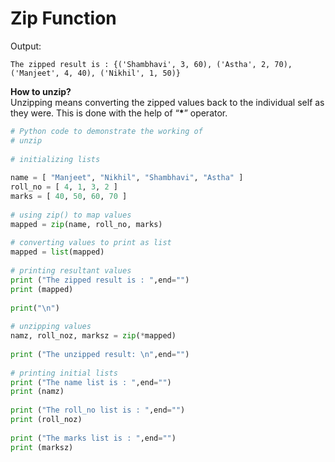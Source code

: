 # Zip Function

Output:   
 

```text
The zipped result is : {('Shambhavi', 3, 60), ('Astha', 2, 70),
('Manjeet', 4, 40), ('Nikhil', 1, 50)}
```

**How to unzip?**   
Unzipping means converting the zipped values back to the individual self as they were. This is done with the help of “**\***” operator.



```python
# Python code to demonstrate the working of 
# unzip
  
# initializing lists
  
name = [ "Manjeet", "Nikhil", "Shambhavi", "Astha" ]
roll_no = [ 4, 1, 3, 2 ]
marks = [ 40, 50, 60, 70 ]
  
# using zip() to map values
mapped = zip(name, roll_no, marks)
  
# converting values to print as list
mapped = list(mapped)
  
# printing resultant values 
print ("The zipped result is : ",end="")
print (mapped)
  
print("\n")
  
# unzipping values
namz, roll_noz, marksz = zip(*mapped)
  
print ("The unzipped result: \n",end="")
  
# printing initial lists
print ("The name list is : ",end="")
print (namz)
  
print ("The roll_no list is : ",end="")
print (roll_noz)
  
print ("The marks list is : ",end="")
print (marksz)
```

